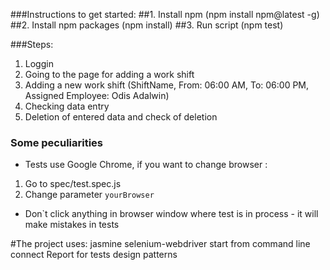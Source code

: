 ###Instructions to get started:
##1. Install npm (npm install npm@latest -g)
##2. Install npm packages (npm install)
##3. Run script (npm test)

###Steps:
1. Loggin
2. Going to the page for adding a work shift
3. Adding a new work shift (ShiftName, From: 06:00 AM, To: 06:00 PM, Assigned Employee: Odis Adalwin)
4. Checking data entry
5. Deletion of entered data and check of deletion

### Some peculiarities

- Tests use Google Chrome, if you want to change browser :

1) Go to spec/test.spec.js
2) Change parameter  ```yourBrowser```

- Don`t click anything in browser window where test is in process - it will make mistakes in tests



#The project uses:
jasmine
selenium-webdriver
start from command line
сonnect Report for tests
 design patterns

